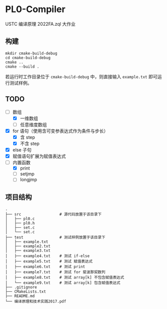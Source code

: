 # PL0-Compiler

USTC 编译原理 2022FA.zql 大作业

## 构建

```
mkdir cmake-build-debug
cd cmake-build-debug
cmake ..
cmake --build .
```

若运行时工作目录位于 `cmake-build-debug` 中，则直接输入 `example.txt` 即可运行测试样例。

## TODO

- [ ] 数组
  - [x] 一维数组
  - [ ] 任意维度数组
- [x] for 语句（使用含可变参表达式作为条件与步长）
  - [x] 含 step
  - [x] 不含 step
- [x] else 子句
- [x] 赋值语句扩展为赋值表达式
- [ ] 内置函数
  - [x] print
  - [ ] setjmp
  - [ ] longjmp

## 项目结构

```
.
├── src                 # 源代码放置于该目录下
│   ├── pl0.c
│   ├── pl0.h
│   ├── set.c
│   └── set.c
├── test                # 测试样例放置于该目录下
│   ├── example.txt
│   ├── example2.txt
│   ├── example3.txt
│   ├── example4.txt    # 测试 if-else
│   ├── example5.txt    # 测试 赋值表达式
│   ├── example6.txt    # 测试 print
│   ├── example7.txt    # 测试 for 斐波那契数列
│   ├── example8.txt    # 测试 array[k] 不包含赋值表达式
│   └── example9.txt    # 测试 array[k] 包含赋值表达式
├── .gitignore
├── CMakeLists.txt
├── README.md
└── 编译原理和技术实践2017.pdf
```